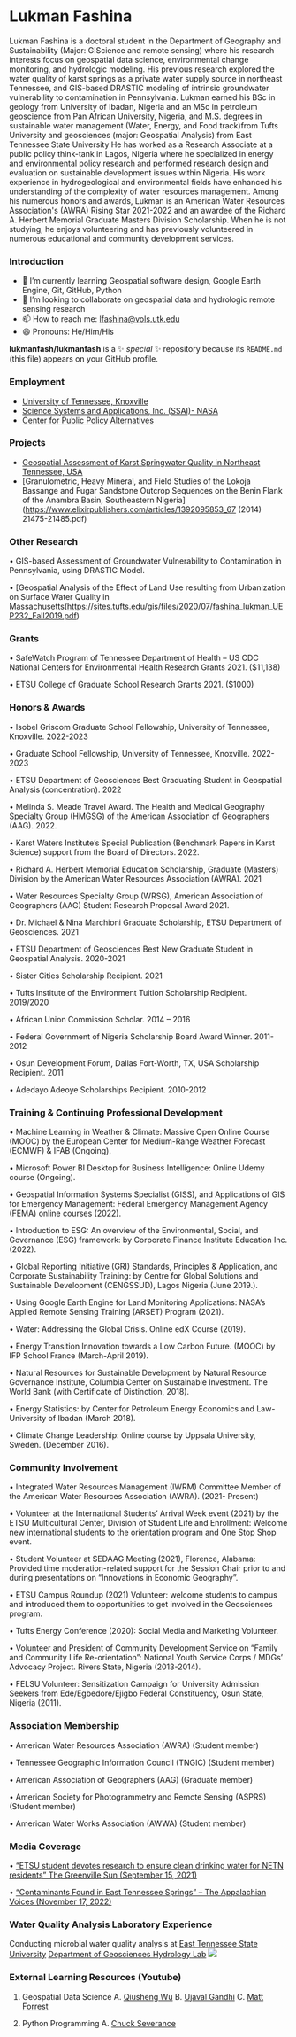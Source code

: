 # Lukman Fashina

Lukman Fashina is a doctoral student in the Department of Geography and Sustainability (Major: GIScience and remote sensing) where his research interests focus on geospatial data science, environmental change monitoring, and hydrologic modeling. His previous research explored the water quality of karst springs as a private water supply source in northeast Tennessee, and GIS-based DRASTIC modeling of intrinsic groundwater vulnerability to contamination in Pennsylvania.
Lukman earned his BSc in geology from University of Ibadan, Nigeria and an MSc in petroleum geoscience from Pan African University, Nigeria, and M.S. degrees in sustainable water management (Water, Energy, and Food track)from Tufts University and geosciences (major: Geospatial Analysis) from East Tennessee State University
He has worked as a Research Associate at a public policy think-tank in Lagos, Nigeria where he specialized in energy and environmental policy research and performed research design and evaluation on sustainable development issues within Nigeria. His work experience in hydrogeological and environmental fields have enhanced his understanding of the complexity of water resources management. Among his numerous honors and awards, Lukman is an American Water Resources Association's (AWRA) Rising Star 2021-2022 and an awardee of the Richard A. Herbert Memorial Graduate Masters Division Scholarship. When he is not studying, he enjoys volunteering and has previously volunteered in numerous educational and community development services.

### Introduction

- 🌱 I’m currently learning Geospatial software design, Google Earth Engine, Git, GitHub, Python
- 👯 I’m looking to collaborate on geospatial data and hydrologic remote sensing research
- 📫 How to reach me: lfashina@vols.utk.edu
- 😄 Pronouns: He/Him/His

**lukmanfash/lukmanfash** is a ✨ _special_ ✨ repository because its `README.md` (this file) appears on your GitHub profile.

### Employment
- [University of Tennessee, Knoxville](https://geography.utk.edu/about-us/people/graduate-students/)
- [Science Systems and Applications, Inc. (SSAI)- NASA](https://appliedsciences.nasa.gov/about/our-team/lukman-fashina)
- [Center for Public Policy Alternatives](https://cpparesearch.org/about-us/our-team/)

### Projects
- [Geospatial Assessment of Karst Springwater Quality in Northeast Tennessee, USA](https://doi.org/10.3390/geosciences12080303)
- [Granulometric, Heavy Mineral, and Field Studies of the Lokoja Bassange and Fugar Sandstone Outcrop Sequences on the Benin Flank of the Anambra Basin, Southeastern    Nigeria](https://www.elixirpublishers.com/articles/1392095853_67 (2014) 21475-21485.pdf)


### Other Research 
•	GIS-based Assessment of Groundwater Vulnerability to Contamination in Pennsylvania, using DRASTIC Model.

• [Geospatial Analysis of the Effect of Land Use resulting from Urbanization on Surface Water Quality in Massachusetts(https://sites.tufts.edu/gis/files/2020/07/fashina_lukman_UEP232_Fall2019.pdf)


### Grants
•	SafeWatch Program of Tennessee Department of Health – US CDC National Centers for Environmental Health Research Grants 2021. ($11,138)

•	ETSU College of Graduate School Research Grants 2021. ($1000)


### Honors & Awards
•	Isobel Griscom Graduate School Fellowship, University of Tennessee, Knoxville. 2022-2023

•	Graduate School Fellowship, University of Tennessee, Knoxville. 2022-2023

•	ETSU Department of Geosciences Best Graduating Student in Geospatial Analysis (concentration). 2022

•	Melinda S. Meade Travel Award. The Health and Medical Geography Specialty Group (HMGSG) of the American Association of Geographers (AAG). 2022.

•	Karst Waters Institute’s Special Publication (Benchmark Papers in Karst Science) support from the Board of Directors. 2022.

•	Richard A. Herbert Memorial Education Scholarship, Graduate (Masters) Division by the American Water Resources Association (AWRA). 2021

•	Water Resources Specialty Group (WRSG), American Association of Geographers (AAG) Student Research Proposal Award 2021. 

•	Dr. Michael & Nina Marchioni Graduate Scholarship, ETSU Department of Geosciences. 2021

•	ETSU Department of Geosciences Best New Graduate Student in Geospatial Analysis. 2020-2021

•	Sister Cities Scholarship Recipient. 2021

•	Tufts Institute of the Environment Tuition Scholarship Recipient. 2019/2020

•	African Union Commission Scholar. 2014 – 2016

•	Federal Government of Nigeria Scholarship Board Award Winner. 2011-2012

•	Osun Development Forum, Dallas Fort-Worth, TX, USA Scholarship Recipient. 2011

•	Adedayo Adeoye Scholarships Recipient. 2010-2012

### Training & Continuing Professional Development
•	Machine Learning in Weather & Climate: Massive Open Online Course (MOOC) by the European Center for Medium-Range Weather Forecast (ECMWF) & IFAB (Ongoing).

•	Microsoft Power BI Desktop for Business Intelligence: Online Udemy course (Ongoing).

•	Geospatial Information Systems Specialist (GISS), and Applications of GIS for Emergency Management: Federal Emergency Management Agency (FEMA) online courses (2022).

•	Introduction to ESG: An overview of the Environmental, Social, and Governance (ESG) framework: by Corporate Finance Institute Education Inc. (2022).

•	Global Reporting Initiative (GRI) Standards, Principles & Application, and Corporate Sustainability Training: by Centre for Global Solutions and Sustainable Development (CENGSSUD), Lagos Nigeria (June 2019.).

•	Using Google Earth Engine for Land Monitoring Applications: NASA’s Applied Remote Sensing Training (ARSET) Program (2021).

•	Water: Addressing the Global Crisis.  Online edX Course (2019).

•	Energy Transition Innovation towards a Low Carbon Future. (MOOC) by IFP School France (March-April 2019).

•	Natural Resources for Sustainable Development by Natural Resource Governance Institute, Columbia Center on Sustainable Investment. The World Bank (with Certificate of Distinction, 2018).

•	Energy Statistics: by Center for Petroleum Energy Economics and Law-University of Ibadan (March 2018).

•	Climate Change Leadership: Online course by Uppsala University, Sweden. (December 2016).

### Community Involvement 
•	Integrated Water Resources Management (IWRM) Committee Member of the American Water Resources Association (AWRA). (2021- Present)

•	Volunteer at the International Students’ Arrival Week event (2021) by the ETSU Multicultural Center, Division of Student Life and Enrollment:  Welcome new international students to the orientation program and One Stop Shop event.

•	Student Volunteer at SEDAAG Meeting (2021), Florence, Alabama:  Provided time moderation-related support for the Session Chair prior to and during presentations on “Innovations in Economic Geography”.

•	ETSU Campus Roundup (2021) Volunteer: welcome students to campus and introduced them to opportunities to get involved in the Geosciences program.

•	Tufts Energy Conference (2020): Social Media and Marketing Volunteer.

•	Volunteer and President of Community Development Service on “Family and Community Life Re-orientation”: National Youth Service Corps / MDGs’ Advocacy Project. Rivers State, Nigeria (2013-2014).

•	FELSU Volunteer: Sensitization Campaign for University Admission Seekers from Ede/Egbedore/Ejigbo Federal Constituency, Osun State, Nigeria (2011).


### Association Membership
•	American Water Resources Association (AWRA) (Student member) 

•	Tennessee Geographic Information Council (TNGIC) (Student member)

•	American Association of Geographers (AAG) (Graduate member)

•	American Society for Photogrammetry and Remote Sensing (ASPRS) (Student member)

•	American Water Works Association (AWWA) (Student member)


### Media Coverage
•	[“ETSU student devotes research to ensure clean drinking water for NETN residents” The Greenville Sun (September 15, 2021)](https://www.greenevillesun.com/features/education/etsu-student-devotes-research-to-clean-drinking-water/article_4b901460-85a6-581a-90a4-8c5333cc445d.html)

•	[“Contaminants Found in East Tennessee Springs” – The Appalachian Voices (November 17, 2022)](https://appvoices.org/2022/11/17/contaminants-tennessee-springs/)

### Water Quality Analysis Laboratory Experience
Conducting microbial water quality analysis at [East Tennessee State University](https://www.etsu.edu/ehome/) [Department of Geosciences Hydrology Lab](https://www.etsu.edu/cas/geosciences/)
![](https://bloximages.chicago2.vip.townnews.com/greenevillesun.com/content/tncms/assets/v3/editorial/8/d5/8d551a84-8665-5732-b7b7-6051150b1c25/6140f876676a1.image.jpg?resize=1500%2C1190)


### External Learning Resources (Youtube)
1) Geospatial Data Science
A. [Qiusheng Wu](https://www.youtube.com/@giswqs/videos)
B. [Ujaval Gandhi](https://www.youtube.com/@SpatialThoughts/videos)
C. [Matt Forrest](https://www.youtube.com/@MattForrest)

2) Python Programming
A. [Chuck Severance](https://www.youtube.com/@ChuckSeverance/videos)
